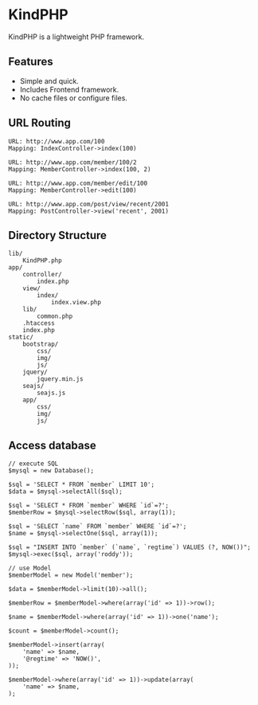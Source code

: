 
KindPHP
=================================================

KindPHP is a lightweight PHP framework.

## Features

* Simple and quick.
* Includes Frontend framework.
* No cache files or configure files.

## URL Routing

	URL: http://www.app.com/100
	Mapping: IndexController->index(100)

	URL: http://www.app.com/member/100/2
	Mapping: MemberController->index(100, 2)

	URL: http://www.app.com/member/edit/100
	Mapping: MemberController->edit(100)

	URL: http://www.app.com/post/view/recent/2001
	Mapping: PostController->view('recent', 2001)

## Directory Structure

	lib/
		KindPHP.php
	app/
		controller/
			index.php
		view/
			index/
				index.view.php
		lib/
			common.php
		.htaccess
		index.php
	static/
		bootstrap/
			css/
			img/
			js/
		jquery/
			jquery.min.js
		seajs/
			seajs.js
		app/
			css/
			img/
			js/

## Access database

	// execute SQL
	$mysql = new Database();

	$sql = 'SELECT * FROM `member` LIMIT 10';
	$data = $mysql->selectAll($sql);

	$sql = 'SELECT * FROM `member` WHERE `id`=?';
	$memberRow = $mysql->selectRow($sql, array(1));

	$sql = 'SELECT `name` FROM `member` WHERE `id`=?';
	$name = $mysql->selectOne($sql, array(1));

	$sql = "INSERT INTO `member` (`name`, `regtime`) VALUES (?, NOW())";
	$mysql->exec($sql, array('roddy'));

	// use Model
	$memberModel = new Model('member');

	$data = $memberModel->limit(10)->all();

	$memberRow = $memberModel->where(array('id' => 1))->row();

	$name = $memberModel->where(array('id' => 1))->one('name');

	$count = $memberModel->count();

	$memberModel->insert(array(
		'name' => $name,
		'@regtime' => 'NOW()',
	));

	$memberModel->where(array('id' => 1))->update(array(
		'name' => $name,
	);
